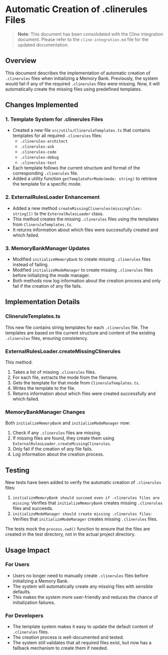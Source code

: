 # Automatic Creation of .clinerules Files

> **Note**: This document has been consolidated with the Cline integration document. Please refer to the `cline-integration.md` file for the updated documentation.

## Overview

This document describes the implementation of automatic creation of `.clinerules` files when initializing a Memory Bank. Previously, the system would fail if any of the required `.clinerules` files were missing. Now, it will automatically create the missing files using predefined templates.

## Changes Implemented

### 1. Template System for .clinerules Files

- Created a new file `src/utils/ClineruleTemplates.ts` that contains templates for all required `.clinerules` files:
  - `.clinerules-architect`
  - `.clinerules-ask`
  - `.clinerules-code`
  - `.clinerules-debug`
  - `.clinerules-test`
- Each template follows the current structure and format of the corresponding `.clinerules` file.
- Added a utility function `getTemplateForMode(mode: string)` to retrieve the template for a specific mode.

### 2. ExternalRulesLoader Enhancement

- Added a new method `createMissingClinerules(missingFiles: string[])` to the `ExternalRulesLoader` class.
- This method creates the missing `.clinerules` files using the templates from `ClineruleTemplates.ts`.
- It returns information about which files were successfully created and which failed.

### 3. MemoryBankManager Updates

- Modified `initializeMemoryBank` to create missing `.clinerules` files instead of failing.
- Modified `initializeModeManager` to create missing `.clinerules` files before initializing the mode manager.
- Both methods now log information about the creation process and only fail if the creation of any file fails.

## Implementation Details

### ClineruleTemplates.ts

This new file contains string templates for each `.clinerules` file. The templates are based on the current structure and content of the existing `.clinerules` files, ensuring consistency.

### ExternalRulesLoader.createMissingClinerules

This method:

1. Takes a list of missing `.clinerules` files.
2. For each file, extracts the mode from the filename.
3. Gets the template for that mode from `ClineruleTemplates.ts`.
4. Writes the template to the file.
5. Returns information about which files were created successfully and which failed.

### MemoryBankManager Changes

Both `initializeMemoryBank` and `initializeModeManager` now:

1. Check if any `.clinerules` files are missing.
2. If missing files are found, they create them using `ExternalRulesLoader.createMissingClinerules`.
3. Only fail if the creation of any file fails.
4. Log information about the creation process.

## Testing

New tests have been added to verify the automatic creation of `.clinerules` files:

1. `initializeMemoryBank should succeed even if .clinerules files are missing`: Verifies that `initializeMemoryBank` creates missing `.clinerules` files and succeeds.
2. `initializeModeManager should create missing .clinerules files`: Verifies that `initializeModeManager` creates missing `.clinerules` files.

The tests mock the `process.cwd()` function to ensure that the files are created in the test directory, not in the actual project directory.

## Usage Impact

### For Users

- Users no longer need to manually create `.clinerules` files before initializing a Memory Bank.
- The system will automatically create any missing files with sensible defaults.
- This makes the system more user-friendly and reduces the chance of initialization failures.

### For Developers

- The template system makes it easy to update the default content of `.clinerules` files.
- The creation process is well-documented and tested.
- The system still validates that all required files exist, but now has a fallback mechanism to create them if needed.
